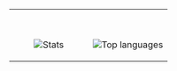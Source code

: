 <table width="100%"> 
  <tr>
  <td width="50%">
      
&nbsp; <br><p align="center">![Stats](https://github-readme-stats.vercel.app/api?username=ahmosys&theme=dark&show_icons=false)</p>
  </td>
  <td width="50%">
      
&nbsp; <br><p align="center">![Top languages](https://github-readme-stats.vercel.app/api/top-langs/?username=ahmosys&theme=dark&layout=compact)</p>

  </td>
  </table>
